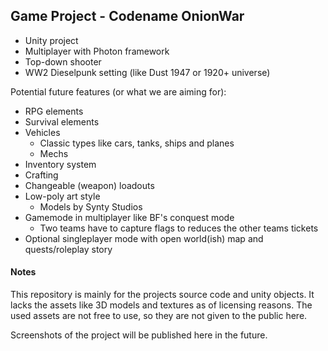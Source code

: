 ## Game Project - Codename OnionWar
* Unity project
* Multiplayer with Photon framework
* Top-down shooter
* WW2 Dieselpunk setting (like Dust 1947 or 1920+ universe)

Potential future features (or what we are aiming for):
* RPG elements
* Survival elements
* Vehicles
	* Classic types like cars, tanks, ships and planes
	* Mechs
* Inventory system
* Crafting
* Changeable (weapon) loadouts
* Low-poly art style
	* Models by Synty Studios
* Gamemode in multiplayer like BF's conquest mode
	* Two teams have to capture flags to reduces the other teams tickets
* Optional singleplayer mode with open world(ish) map and quests/roleplay story

#### Notes
This repository is mainly for the projects source code and unity objects. It lacks the assets like 3D models and textures as of licensing reasons. The used assets are not free to use, so they are not given to the public here.

Screenshots of the project will be published here in the future.